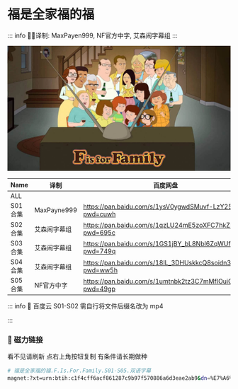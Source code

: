 # 福是全家福的福

::: info
✍🏻译制: MaxPayen999, NF官方中字, 艾森闹字幕组
:::

![F-is-for-Family.jpg](F-is-for-Family.jpg)

| Name | 译制 | 百度网盘 | 阿里云盘 | MDpan |
| --- | --- | --- | --- | --- |
| ALL |  |  | https://www.alipan.com/s/22rouo1Rtaa | https://mdpan.tk/%E7%A6%8F%E6%98%AF%E5%85%A8%E5%AE%B6%E7%A6%8F%E7%9A%84%E7%A6%8F |
| S01合集 | MaxPayne999 | https://pan.baidu.com/s/1ysV0ygwdSMuvf-LzY25Fng?pwd=cuwh | https://www.alipan.com/s/22rouo1Rtaa |  |
| S02合集 | 艾森闹字幕组 | https://pan.baidu.com/s/1qzLU24mE5zoXFC7hkZKiqw?pwd=695c | https://www.alipan.com/s/22rouo1Rtaa |  |
| S03合集 | 艾森闹字幕组 | https://pan.baidu.com/s/1GS1jBY_bL8Nbl6ZqWUfC4Q?pwd=749q | https://www.alipan.com/s/22rouo1Rtaa |  |
| S04合集 | 艾森闹字幕组 | https://pan.baidu.com/s/18lL_3DHUskkcQ8soidn3PA?pwd=ww5h | https://www.alipan.com/s/22rouo1Rtaa |  |
| S05合集 | NF官方中字 | https://pan.baidu.com/s/1umtnbk2tz3C7mMfIOuiOXg?pwd=49gp | https://www.alipan.com/s/22rouo1Rtaa |  |

::: info
👿 百度云 S01-S02 需自行将文件后缀名改为 mp4

:::

### 🧲 磁力链接

看不见请刷新 点右上角按钮复制 有条件请长期做种

```bash
# 福是全家福的福.F.Is.For.Family.S01-S05.双语字幕
magnet:?xt=urn:btih:c1f4cff6acf861287c9b97f570886a6d3eae2ab9&dn=%E7%A6%8F%E6%98%AF%E5%85%A8%E5%AE%B6%E7%A6%8F%E7%9A%84%E7%A6%8F.F.Is.For.Family.S01-S05.%E5%8F%8C%E8%AF%AD%E5%AD%97%E5%B9%95&tr=http%3A%2F%2Falltorrents.net%3A80%2Fbt%2Fannounce.php&tr=http%3A%2F%2Fbluebird-hd.org%2Fannounce.php&tr=http%3A%2F%2Fwww.thetradersden.org%2Fforums%2Ftracker%2Fannounce.php&tr=http%3A%2F%2Ftracker.trancetraffic.com%3A80%2Fannounce.php&tr=http%3A%2F%2Firrenhaus.dyndns.dk%3A80%2Fannounce.php&tr=http%3A%2F%2F1337.abcvg.info%3A80%2Fannounce&tr=http%3A%2F%2Fbt.beatrice-raws.org%3A80%2Fannounce&tr=http%3A%2F%2Fwww.tribalmixes.com%3A80%2Fannounce.php&tr=http%3A%2F%2Fwww.wareztorrent.com%3A80%2Fannounce
```